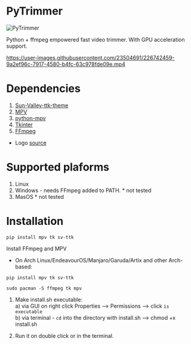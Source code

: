 # PyTrimmer
![PyTrimmer](https://user-images.githubusercontent.com/23504691/226711034-49107801-39dc-4e2f-9368-3aad20fc2151.png)

Python + ffmpeg empowered fast video trimmer. With GPU acceleration support.


https://user-images.githubusercontent.com/23504691/226742459-9a2ef96c-7917-4580-b4fc-63c978fde09e.mp4


# Dependencies

1. [Sun-Valley-ttk-theme](https://github.com/rdbende/Sun-Valley-ttk-theme)
2. [MPV](https://github.com/mpv-player/mpv)
3. [python-mpv](https://github.com/jaseg/python-mpv)
4. [Tkinter](https://docs.python.org/3/library/tkinter.html)
5. [FFmpeg](https://github.com/FFmpeg/FFmpeg)
* Logo [source](https://iconmonstr.com/cut-7-png/)

# Supported plaforms

1. Linux 
2. Windows - needs FFmpeg added to PATH. * not tested
3. MasOS * not tested

# Installation 

```terminal
pip install mpv tk sv-ttk
```
Install FFmpeg and MPV

- On Arch Linux/EndeavourOS/Manjaro/Garuda/Artix and other Arch-based:

```terminal
pip install mpv tk sv-ttk
```

```terminal
sudo pacman -S ffmpeg tk mpv
```

1. Make install.sh executable:  
a) via GUI on right click Properties --> Permissions --> click `is executable`  
b) via terminal - `cd` into the directory with install.sh --> chmod +x  install.sh

2. Run it on double click or in the terminal.
